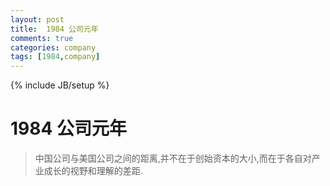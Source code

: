 ```yaml
---
layout: post
title:  1984 公司元年
comments: true
categories: company
tags: [1984,company]
---
```

{% include JB/setup %}

# 1984 公司元年

> 中国公司与美国公司之间的距离,并不在于创始资本的大小,而在于各自对产业成长的视野和理解的差距.
